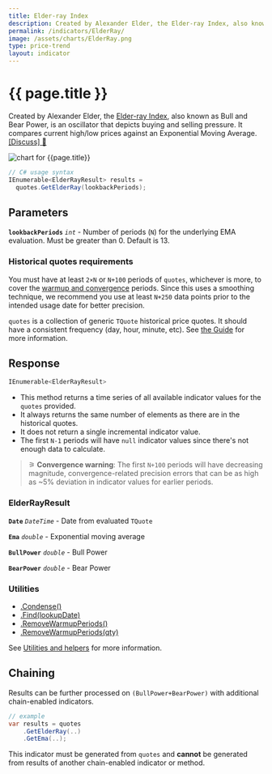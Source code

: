 ```yaml
---
title: Elder-ray Index
description: Created by Alexander Elder, the Elder-ray Index, also known as Bull and Bear Power, is an oscillator that depicts buying and selling pressure.  It compares current high/low prices against an Exponential Moving Average.
permalink: /indicators/ElderRay/
image: /assets/charts/ElderRay.png
type: price-trend
layout: indicator
---
```


# {{ page.title }}

Created by Alexander Elder, the [Elder-ray Index](https://www.investopedia.com/terms/e/elderray.asp), also known as Bull and Bear Power, is an oscillator that depicts buying and selling pressure.  It compares current high/low prices against an Exponential Moving Average.
[[Discuss] &#128172;](https://github.com/DaveSkender/Stock.Indicators/discussions/378 "Community discussion about this indicator")

![chart for {{page.title}}]({{page.image}})

```csharp
// C# usage syntax
IEnumerable<ElderRayResult> results =
  quotes.GetElderRay(lookbackPeriods);
```

## Parameters

**`lookbackPeriods`** _`int`_ - Number of periods (`N`) for the underlying EMA evaluation.  Must be greater than 0.  Default is 13.

### Historical quotes requirements

You must have at least `2×N` or `N+100` periods of `quotes`, whichever is more, to cover the [warmup and convergence](https://github.com/DaveSkender/Stock.Indicators/discussions/688) periods.  Since this uses a smoothing technique, we recommend you use at least `N+250` data points prior to the intended usage date for better precision.

`quotes` is a collection of generic `TQuote` historical price quotes.  It should have a consistent frequency (day, hour, minute, etc).  See [the Guide](pages/guide.md#historical-quotes) for more information.

## Response

```csharp
IEnumerable<ElderRayResult>
```

- This method returns a time series of all available indicator values for the `quotes` provided.
- It always returns the same number of elements as there are in the historical quotes.
- It does not return a single incremental indicator value.
- The first `N-1` periods will have `null` indicator values since there's not enough data to calculate.

>&#9886; **Convergence warning**: The first `N+100` periods will have decreasing magnitude, convergence-related precision errors that can be as high as ~5% deviation in indicator values for earlier periods.

### ElderRayResult

**`Date`** _`DateTime`_ - Date from evaluated `TQuote`

**`Ema`** _`double`_ - Exponential moving average

**`BullPower`** _`double`_ - Bull Power

**`BearPower`** _`double`_ - Bear Power

### Utilities

- [.Condense()](pages/utilities.md#condense)
- [.Find(lookupDate)](pages/utilities.md#find-indicator-result-by-date)
- [.RemoveWarmupPeriods()](pages/utilities.md#remove-warmup-periods)
- [.RemoveWarmupPeriods(qty)](pages/utilities.md#remove-warmup-periods)

See [Utilities and helpers](pages/utilities.md#utilities-for-indicator-results) for more information.

## Chaining

Results can be further processed on `(BullPower+BearPower)` with additional chain-enabled indicators.

```csharp
// example
var results = quotes
    .GetElderRay(..)
    .GetEma(..);
```

This indicator must be generated from `quotes` and **cannot** be generated from results of another chain-enabled indicator or method.
